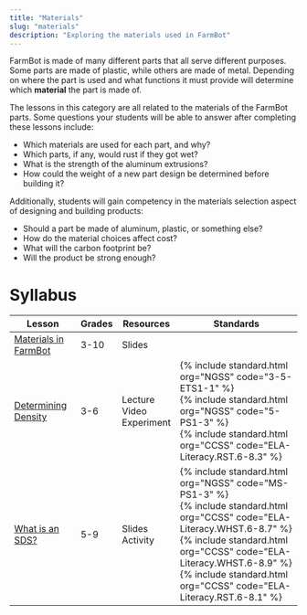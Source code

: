 ```yaml
---
title: "Materials"
slug: "materials"
description: "Exploring the materials used in FarmBot"
---
```


FarmBot is made of many different parts that all serve different purposes. Some parts are made of plastic, while others are made of metal. Depending on where the part is used and what functions it must provide will determine which **material** the part is made of.

The lessons in this category are all related to the materials of the FarmBot parts. Some questions your students will be able to answer after completing these lessons include:

- Which materials are used for each part, and why?
- Which parts, if any, would rust if they got wet?
- What is the strength of the aluminum extrusions?
- How could the weight of a new part design be determined before building it?

Additionally, students will gain competency in the materials selection aspect of designing and building products:

- Should a part be made of aluminum, plastic, or something else?
- How do the material choices affect cost?
- What will the carbon footprint be?
- Will the product be strong enough?

# Syllabus

|Lesson                                   |Grades|Resources|Standards|
|-----------------------------------------|------|---------|---------|
|[Materials in FarmBot](materials/materials-in-farmbot.md)|3-10|Slides|
|[Determining Density](materials/determining-density.md)|3-6|Lecture<br>Video<br>Experiment|{% include standard.html org="NGSS" code="3-5-ETS1-1" %}<br>{% include standard.html org="NGSS" code="5-PS1-3" %}<br>{% include standard.html org="CCSS" code="ELA-Literacy.RST.6-8.3" %}|
|[What is an SDS?](materials/what-is-an-sds.md)|5-9|Slides<br>Activity|{% include standard.html org="NGSS" code="MS-PS1-3" %}<br>{% include standard.html org="CCSS" code="ELA-Literacy.WHST.6-8.7" %}<br>{% include standard.html org="CCSS" code="ELA-Literacy.WHST.6-8.9" %}<br>{% include standard.html org="CCSS" code="ELA-Literacy.RST.6-8.1" %}
